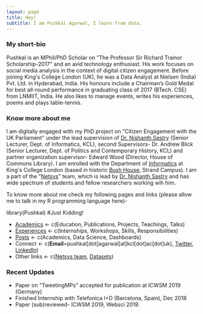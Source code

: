 ```yaml
---
layout: page
title: Hey!
subtitle: I am Pushkal Agarwal, I learn from data.
---
```


### My short-bio
Pushkal is an MPhil/PhD Scholar on "The Professor Sir Richard Trainor Scholarship-2017" and an avid technology enthusiast. His work focuses on social media analysis in the context of digital citizen engagement. Before joining King's College London (UK), he was a Data Analyst at Nielsen (India) Pvt. Ltd. in Hyderabad, India. His honours include a Chairman’s Gold Medal for best all-round performance in graduating class of 2017 (BTech. CSE) from LNMIIT, India. He also likes to manage events, writes his experiences, poems and plays table-tennis.

### Know more about me
I am digitally engaged with my PhD project on "Citizen Engagement with the UK Parliament" under the lead supervision of [Dr. Nishanth Sastry](https://nms.kcl.ac.uk/nishanth.sastry/) (Senior Lecturer, Dept. of Informatics, KCL), second Supervisors- Dr. Andrew Blick (Senior Lecturer, Dept. of Politics and Contemporary History, KCL) and partner organization supervisor- Edward Wood (Director, House of Commons Library).
I am enrolled with the Department of [Informatics](https://www.kcl.ac.uk/nms/depts/informatics/index) at King's College London (based in historic [Bush House](https://www.kcl.ac.uk/visit/location?id=093a1c0e-70e9-4ab4-ba92-49e8ec4f2dac), Strand Campus). I am a part of the "[Netsys](https://nms.kcl.ac.uk/netsys/)" team, which is lead by [Dr. Nishanth Sastry](https://nms.kcl.ac.uk/nishanth.sastry/) and has wide spectrum of students and fellow researchers working wih him.  

To know more about me check my following pages and links (please allow me to talk in my R programming language here)-

library(Pushkal) #Just Kidding!
- [Academics](/academics.md)    <- c(Education, Publications, Projects, Teachings, Talks)
- [Experiences](/experience.md) <- c(Internships, Workshops, Skills, Responsibilities)
- [Posts](posts.md)                <- c(Academics, Data Science, Dashboards)
- Connect            <- c(**Email**=pushkal[dot]agarwal[at]kcl[dot]ac[dot]uk), [Twitter](https://twitter.com/pushkalagarwa), [LinkedIn](https://www.linkedin.com/in/pushkal-agarwal-71535a18/))
- Other links                   <- c([Netsys team](https://nms.kcl.ac.uk/netsys/), [Datasets](https://nms.kcl.ac.uk/netsys/))

### Recent Updates
- Paper on "TweetingMPs" accepted for publication at ICWSM 2019 (Germany)  
- Finished Internship with Telefonica I+D (Barcelona, Spain), Dec 2018
- Paper (sub)reviewed- ICWSM 2019, Websci 2019.
